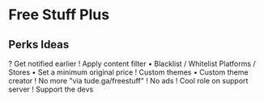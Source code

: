 
# Free Stuff Plus

## Perks Ideas
? Get notified earlier
! Apply content filter
  • Blacklist / Whitelist Platforms / Stores
  • Set a minimum original price
! Custom themes
  • Custom theme creator
! No more "via tude.ga/freestuff"
! No ads
! Cool role on support server
! Support the devs

